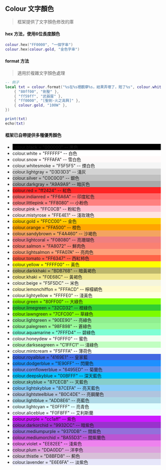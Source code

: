 ## Colour 文字顏色

> 框架提供了文字顏色修改的庫

#### hex 方法，使用6位長度顏色

```lua
colour.hex("FF0000", "一個字串")
colour.hex(colour.gold, "金色字串")
```

#### format 方法

> 適用於複雜文字顏色處理

```lua
-- 例子
local txt = colour.format("%s在%s裡觀摩%s，結果弄壞了，賠了%s", colour.white, {
    { "80ff00", "劍聖" },
    { "ff59ff", "武器屋" },
    { "ff0000", "[聖劍·火之高興]" },
    { colour.gold, "100W" },
})

print(txt)
echo(txt)
```

#### 框架已自帶提供多種優秀顏色

* <div class="colour" style="background-color:#000000"> colour.black = "000000" -- 黑色</div>
* <div class="colour" style="background-color:#FFFFFF"> colour.white = "FFFFFF" -- 白色</div>
* <div class="colour" style="background-color:#FFFAFA"> colour.snow = "FFFAFA" -- 雪白色</div>
* <div class="colour" style="background-color:#F5F5F5"> colour.whitesmoke = "F5F5F5" -- 煙白色</div>
* <div class="colour" style="background-color:#D3D3D3"> colour.lightgray = "D3D3D3" -- 淺灰</div>
* <div class="colour" style="background-color:#C0C0C0"> colour.silver = "C0C0C0" -- 銀色</div>
* <div class="colour" style="background-color:#A9A9A9"> colour.darkgray = "A9A9A9" -- 暗灰色</div>
* <div class="colour" style="background-color:#ff2424"> colour.red = "ff2424" -- 紅色</div>
* <div class="colour" style="background-color:#FF6A6A"> colour.indianred = "FF6A6A" -- 印度紅色</div>
* <div class="colour" style="background-color:#FF8080"> colour.littlepink = "FF8080" -- 小粉色</div>
* <div class="colour" style="background-color:#FFC0CB"> colour.pink = "FFC0CB" -- 粉紅色</div>
* <div class="colour" style="background-color:#FFE4E1"> colour.mistyrose = "FFE4E1" -- 淺玫瑰色</div>
* <div class="colour" style="background-color:#FFCC00"> colour.gold = "FFCC00" -- 金色</div>
* <div class="colour" style="background-color:#FFA500"> colour.orange = "FFA500" -- 橙色</div>
* <div class="colour" style="background-color:#F4A460"> colour.sandybrown = "F4A460" -- 沙褐色</div>
* <div class="colour" style="background-color:#F08080"> colour.lightcoral = "F08080" -- 亮珊瑚色</div>
* <div class="colour" style="background-color:#FA8072"> colour.salmon = "FA8072" -- 鮮肉色</div>
* <div class="colour" style="background-color:#FFA07A"> colour.lightsalmon = "FFA07A" -- 亮肉色</div>
* <div class="colour" style="background-color:#FF6347"> colour.tomato = "FF6347" -- 西紅柿色</div>
* <div class="colour" style="background-color:#FFFF00"> colour.yellow = "FFFF00" -- 黃色</div>
* <div class="colour" style="background-color:#BDB76B"> colour.darkkhaki = "BDB76B" -- 暗黃褐色</div>
* <div class="colour" style="background-color:#F0E68C"> colour.khaki = "F0E68C" -- 黃褐色</div>
* <div class="colour" style="background-color:#F5F5DC"> colour.beige = "F5F5DC" -- 米色</div>
* <div class="colour" style="background-color:#FFFACD"> colour.lemonchiffon = "FFFACD" -- 檸檬綢色</div>
* <div class="colour" style="background-color:#FFFFE0"> colour.lightyellow = "FFFFE0" -- 淺黃色</div>
* <div class="colour" style="background-color:#80FF00"> colour.green = "80FF00" -- 大綠色</div>
* <div class="colour" style="background-color:#32CD32"> colour.limegreen = "32CD32" -- 橙綠色</div>
* <div class="colour" style="background-color:#7CFC00"> colour.lawngreen = "7CFC00" -- 草綠色</div>
* <div class="colour" style="background-color:#90EE90"> colour.lightgreen = "90EE90" -- 亮綠色</div>
* <div class="colour" style="background-color:#98F898"> colour.palegreen = "98F898" -- 蒼綠色</div>
* <div class="colour" style="background-color:#7FFFD4"> colour.aquamarine = "7FFFD4" -- 碧綠色</div>
* <div class="colour" style="background-color:#F0FFF0"> colour.honeydew = "F0FFF0" -- 蜜色</div>
* <div class="colour" style="background-color:#C1FFC1"> colour.darkseagreen = "C1FFC1" -- 淺綠色</div>
* <div class="colour" style="background-color:#F5FFFA"> colour.mintcream = "F5FFFA" -- 薄荷色</div>
* <div class="colour" style="background-color:#4169E1"> colour.royalblue = "4169E1" -- 皇家藍</div>
* <div class="colour" style="background-color:#1E90FF"> colour.dodgerblue = "1E90FF" -- 閃蘭色</div>
* <div class="colour" style="background-color:#6495ED"> colour.cornflowerblue = "6495ED" -- 菊蘭色</div>
* <div class="colour" style="background-color:#00BFFF"> colour.deepskyblue = "00BFFF" -- 深天藍色</div>
* <div class="colour" style="background-color:#87CECB"> colour.skyblue = "87CECB" -- 天藍色</div>
* <div class="colour" style="background-color:#87CEFA"> colour.lightskyblue = "87CEFA" -- 亮天藍色</div>
* <div class="colour" style="background-color:#B0C4DE"> colour.lightsteelblue = "B0C4DE" -- 亮鋼蘭色</div>
* <div class="colour" style="background-color:#ADD8E6"> colour.lightblue = "ADD8E6" -- 亮藍色</div>
* <div class="colour" style="background-color:#E0FFFF"> colour.lightcyan = "E0FFFF" -- 亮青色</div>
* <div class="colour" style="background-color:#F0F8FF"> colour.aliceblue = "F0F8FF" -- 艾利斯蘭</div>
* <div class="colour" style="background-color:#CC1AFF"> colour.purple = "cc1aff" -- 紫色</div>
* <div class="colour" style="background-color:#9932CC"> colour.darkorchid = "9932CC" -- 暗紫色</div>
* <div class="colour" style="background-color:#9370DB"> colour.mediumpurple = "9370DB" -- 間紫色</div>
* <div class="colour" style="background-color:#BA55D3"> colour.mediumorchid = "BA55D3" -- 間紫蘭色</div>
* <div class="colour" style="background-color:#EE82EE"> colour.violet = "EE82EE" -- 淺紫色</div>
* <div class="colour" style="background-color:#DDA0DD"> colour.plum = "DDA0DD" -- 洋李色</div>
* <div class="colour" style="background-color:#D8BFD8"> colour.thistle = "D8BFD8" -- 薊色</div>
* <div class="colour" style="background-color:#E6E6FA"> colour.lavender = "E6E6FA" -- 淡紫色</div>
